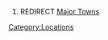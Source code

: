 1.  REDIRECT [Major Towns](Major_Towns.md "wikilink")

[Category:Locations](Category:Locations "wikilink")